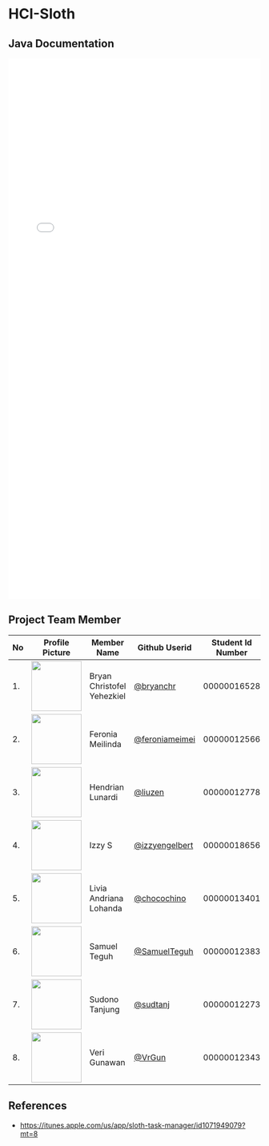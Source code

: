 # HCI-Sloth

## Java Documentation
<iframe src="javadoc/index.html" frameborder="0" width="100%" height="1080px"></iframe>

## Project Team Member
<table>
<thead>
<tr>
<th>No</th>
<th>Profile Picture</th>
<th>Member Name</th>
<th>Github Userid</th>
<th>Student Id Number</th>
</tr>
</thead>
<tbody>
<tr>
<td>1.</td>
<td><a href="https://avatars.githubusercontent.com/bryanchr" target="_blank"><img src="https://avatars.githubusercontent.com/bryanchr" style="max-width:100%;" width="100" height="100"></a></td>
<td>Bryan Christofel Yehezkiel</td>
<td><a title="@bryanchr" href="https://github.com/bryanchr">@bryanchr</a></td>
<td>00000016528</td>
</tr>
<tr>
<td>2.</td>
<td><a href="https://avatars.githubusercontent.com/feroniameimei" target="_blank"><img src="https://avatars.githubusercontent.com/feroniameimei" style="max-width:100%;" width="100" height="100/"></a></td>
<td>Feronia Meilinda</td>
<td><a title="@feroniameimei" href="https://github.com/feroniameimei">@feroniameimei</a></td>
<td>00000012566</td>
</tr>
<tr>
<td>3.</td>
<td><a href="https://avatars.githubusercontent.com/liuzen" target="_blank"><img src="https://avatars.githubusercontent.com/liuzen" style="max-width:100%;" width="100" height="100/"></a></td>
<td>Hendrian Lunardi</td>
<td><a title="@liuzen" href="https://github.com/liuzen">@liuzen</a></td>
<td>00000012778</td>
</tr>
<tr>
<td>4.</td>
<td><a href="https://avatars.githubusercontent.com/izzyengelbert" target="_blank"><img src="https://avatars.githubusercontent.com/izzyengelbert" style="max-width:100%;" width="100" height="100/"></a></td>
<td>Izzy S</td>
<td><a title="@izzyengelbert" href="https://github.com/izzyengelbert">@izzyengelbert</a></td>
<td>00000018656</td>
</tr>
<tr>
<td>5.</td>
<td><a href="https://avatars.githubusercontent.com/chocochino" target="_blank"><img src="https://avatars.githubusercontent.com/chocochino" style="max-width:100%;" width="100" height="100/"></a></td>
<td>Livia Andriana Lohanda</td>
<td><a title="@chocochino" href="https://github.com/chocochino">@chocochino</a></td>
<td>00000013401</td>
</tr>
<tr>
<td>6.</td>
<td><a href="https://avatars.githubusercontent.com/SamuelTeguh" target="_blank"><img src="https://avatars.githubusercontent.com/SamuelTeguh" style="max-width:100%;" width="100" height="100/"></a></td>
<td>Samuel Teguh</td>
<td><a title="@SamuelTeguh" href="https://github.com/SamuelTeguh">@SamuelTeguh</a></td>
<td>00000012383</td>
</tr>
<tr>
<td>7.</td>
<td><a href="https://avatars.githubusercontent.com/sudtanj" target="_blank"><img src="https://avatars.githubusercontent.com/sudtanj" style="max-width:100%;" width="100" height="100/"></a></td>
<td>Sudono Tanjung</td>
<td><a title="@sudtanj" href="https://github.com/sudtanj">@sudtanj</a></td>
<td>00000012273</td>
</tr>
<tr>
<td>8.</td>
<td><a href="https://avatars.githubusercontent.com/VrGun" target="_blank"><img src="https://avatars.githubusercontent.com/VrGun" style="max-width:100%;" width="100" height="100/"></a></td>
<td>Veri Gunawan</td>
<td><a title="@VrGun" href="https://github.com/VrGun">@VrGun</a></td>
<td>00000012343</td>
</tr></tbody></table>

## References
- https://itunes.apple.com/us/app/sloth-task-manager/id1071949079?mt=8
